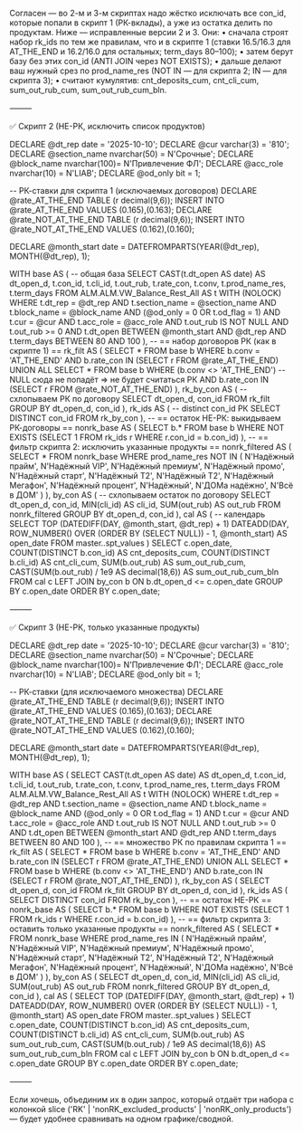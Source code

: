 Согласен — во 2-м и 3-м скриптах надо жёстко исключать все con_id, которые попали в скрипт 1 (РК-вклады), а уже из остатка делить по продуктам. Ниже — исправленные версии 2 и 3. Они:
	•	сначала строят набор rk_ids по тем же правилам, что и в скрипте 1 (ставки 16.5/16.3 для AT_THE_END и 16.2/16.0 для остальных; term_days 80–100);
	•	затем берут базу без этих con_id (ANTI JOIN через NOT EXISTS);
	•	дальше делают ваш нужный срез по prod_name_res (NOT IN — для скрипта 2; IN — для скрипта 3);
	•	считают кумулятив: cnt_deposits_cum, cnt_cli_cum, sum_out_rub_cum, sum_out_rub_cum_bln.

⸻

✅ Скрипт 2 (НЕ-РК, исключить список продуктов)

DECLARE @dt_rep       date         = '2025-10-10';
DECLARE @cur          varchar(3)   = '810';
DECLARE @section_name nvarchar(50) = N'Срочные';
DECLARE @block_name   nvarchar(100)= N'Привлечение ФЛ';
DECLARE @acc_role     nvarchar(10) = N'LIAB';
DECLARE @od_only      bit          = 1;

-- РК-ставки для скрипта 1 (исключаемых договоров)
DECLARE @rate_AT_THE_END TABLE (r decimal(9,6));  INSERT INTO @rate_AT_THE_END VALUES (0.165),(0.163);
DECLARE @rate_NOT_AT_THE_END TABLE (r decimal(9,6));  INSERT INTO @rate_NOT_AT_THE_END VALUES (0.162),(0.160);

DECLARE @month_start date = DATEFROMPARTS(YEAR(@dt_rep), MONTH(@dt_rep), 1);

WITH base AS (  -- общая база
    SELECT
        CAST(t.dt_open AS date) AS dt_open_d,
        t.con_id,
        t.cli_id,
        t.out_rub,
        t.rate_con,
        t.conv,
        t.prod_name_res,
        t.term_days
    FROM ALM.ALM.VW_Balance_Rest_All AS t WITH (NOLOCK)
    WHERE t.dt_rep = @dt_rep
      AND t.section_name = @section_name
      AND t.block_name   = @block_name
      AND (@od_only = 0 OR t.od_flag = 1)
      AND t.cur          = @cur
      AND t.acc_role     = @acc_role
      AND t.out_rub IS NOT NULL
      AND t.out_rub >= 0
      AND t.dt_open BETWEEN @month_start AND @dt_rep
      AND t.term_days BETWEEN 80 AND 100
),
-- == набор договоров РК (как в скрипте 1) ==
rk_filt AS (
    SELECT * FROM base b
    WHERE b.conv = 'AT_THE_END'
      AND b.rate_con IN (SELECT r FROM @rate_AT_THE_END)
    UNION ALL
    SELECT * FROM base b
    WHERE (b.conv <> 'AT_THE_END')  -- NULL сюда не попадёт => не будет считаться РК
      AND b.rate_con IN (SELECT r FROM @rate_NOT_AT_THE_END)
),
rk_by_con AS (  -- схлопываем РК по договору
    SELECT dt_open_d, con_id
    FROM rk_filt
    GROUP BY dt_open_d, con_id
),
rk_ids AS (     -- distinct con_id РК
    SELECT DISTINCT con_id FROM rk_by_con
),
-- == остаток НЕ-РК: выкидываем РК-договоры ==
nonrk_base AS (
    SELECT b.*
    FROM base b
    WHERE NOT EXISTS (SELECT 1 FROM rk_ids r WHERE r.con_id = b.con_id)
),
-- == фильтр скрипта 2: исключить указанные продукты ==
nonrk_filtered AS (
    SELECT *
    FROM nonrk_base
    WHERE prod_name_res NOT IN (
        N'Надёжный прайм', N'Надёжный VIP', N'Надёжный премиум',
        N'Надёжный промо', N'Надёжный старт', N'Надёжный Т2', N'Надёжный T2',
        N'Надёжный Мегафон', N'Надёжный процент', N'Надёжный', N'ДОМа надёжно', N'Всё в ДОМ'
    )
),
by_con AS (  -- схлопываем остаток по договору
    SELECT dt_open_d, con_id, MIN(cli_id) AS cli_id, SUM(out_rub) AS out_rub
    FROM nonrk_filtered
    GROUP BY dt_open_d, con_id
),
cal AS (      -- календарь
    SELECT TOP (DATEDIFF(DAY, @month_start, @dt_rep) + 1)
           DATEADD(DAY, ROW_NUMBER() OVER (ORDER BY (SELECT NULL)) - 1, @month_start) AS open_date
    FROM master..spt_values
)
SELECT
    c.open_date,
    COUNT(DISTINCT b.con_id)                            AS cnt_deposits_cum,
    COUNT(DISTINCT b.cli_id)                            AS cnt_cli_cum,
    SUM(b.out_rub)                                      AS sum_out_rub_cum,
    CAST(SUM(b.out_rub) / 1e9 AS decimal(18,6))         AS sum_out_rub_cum_bln
FROM cal c
LEFT JOIN by_con b
       ON b.dt_open_d <= c.open_date
GROUP BY c.open_date
ORDER BY c.open_date;


⸻

✅ Скрипт 3 (НЕ-РК, только указанные продукты)

DECLARE @dt_rep       date         = '2025-10-10';
DECLARE @cur          varchar(3)   = '810';
DECLARE @section_name nvarchar(50) = N'Срочные';
DECLARE @block_name   nvarchar(100)= N'Привлечение ФЛ';
DECLARE @acc_role     nvarchar(10) = N'LIAB';
DECLARE @od_only      bit          = 1;

-- РК-ставки (для исключаемого множества)
DECLARE @rate_AT_THE_END TABLE (r decimal(9,6));  INSERT INTO @rate_AT_THE_END VALUES (0.165),(0.163);
DECLARE @rate_NOT_AT_THE_END TABLE (r decimal(9,6));  INSERT INTO @rate_NOT_AT_THE_END VALUES (0.162),(0.160);

DECLARE @month_start date = DATEFROMPARTS(YEAR(@dt_rep), MONTH(@dt_rep), 1);

WITH base AS (
    SELECT
        CAST(t.dt_open AS date) AS dt_open_d,
        t.con_id,
        t.cli_id,
        t.out_rub,
        t.rate_con,
        t.conv,
        t.prod_name_res,
        t.term_days
    FROM ALM.ALM.VW_Balance_Rest_All AS t WITH (NOLOCK)
    WHERE t.dt_rep = @dt_rep
      AND t.section_name = @section_name
      AND t.block_name   = @block_name
      AND (@od_only = 0 OR t.od_flag = 1)
      AND t.cur          = @cur
      AND t.acc_role     = @acc_role
      AND t.out_rub IS NOT NULL
      AND t.out_rub >= 0
      AND t.dt_open BETWEEN @month_start AND @dt_rep
      AND t.term_days BETWEEN 80 AND 100
),
-- == множество РК по правилам скрипта 1 ==
rk_filt AS (
    SELECT * FROM base b
    WHERE b.conv = 'AT_THE_END'
      AND b.rate_con IN (SELECT r FROM @rate_AT_THE_END)
    UNION ALL
    SELECT * FROM base b
    WHERE (b.conv <> 'AT_THE_END')
      AND b.rate_con IN (SELECT r FROM @rate_NOT_AT_THE_END)
),
rk_by_con AS (
    SELECT dt_open_d, con_id
    FROM rk_filt
    GROUP BY dt_open_d, con_id
),
rk_ids AS (
    SELECT DISTINCT con_id FROM rk_by_con
),
-- == остаток НЕ-РК ==
nonrk_base AS (
    SELECT b.*
    FROM base b
    WHERE NOT EXISTS (SELECT 1 FROM rk_ids r WHERE r.con_id = b.con_id)
),
-- == фильтр скрипта 3: оставить только указанные продукты ==
nonrk_filtered AS (
    SELECT *
    FROM nonrk_base
    WHERE prod_name_res IN (
        N'Надёжный прайм', N'Надёжный VIP', N'Надёжный премиум',
        N'Надёжный промо', N'Надёжный старт', N'Надёжный Т2', N'Надёжный T2',
        N'Надёжный Мегафон', N'Надёжный процент', N'Надёжный', N'ДОМа надёжно', N'Всё в ДОМ'
    )
),
by_con AS (
    SELECT dt_open_d, con_id, MIN(cli_id) AS cli_id, SUM(out_rub) AS out_rub
    FROM nonrk_filtered
    GROUP BY dt_open_d, con_id
),
cal AS (
    SELECT TOP (DATEDIFF(DAY, @month_start, @dt_rep) + 1)
           DATEADD(DAY, ROW_NUMBER() OVER (ORDER BY (SELECT NULL)) - 1, @month_start) AS open_date
    FROM master..spt_values
)
SELECT
    c.open_date,
    COUNT(DISTINCT b.con_id)                            AS cnt_deposits_cum,
    COUNT(DISTINCT b.cli_id)                            AS cnt_cli_cum,
    SUM(b.out_rub)                                      AS sum_out_rub_cum,
    CAST(SUM(b.out_rub) / 1e9 AS decimal(18,6))         AS sum_out_rub_cum_bln
FROM cal c
LEFT JOIN by_con b
       ON b.dt_open_d <= c.open_date
GROUP BY c.open_date
ORDER BY c.open_date;


⸻

Если хочешь, объединим их в один запрос, который отдаёт три набора с колонкой slice ('RK' | 'nonRK_excluded_products' | 'nonRK_only_products') — будет удобнее сравнивать на одном графике/сводной.
